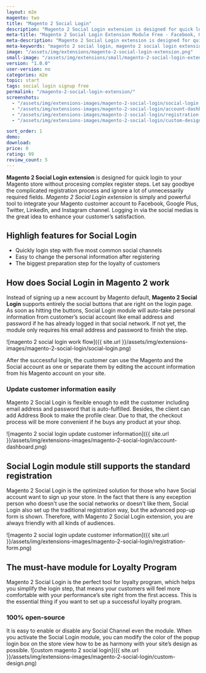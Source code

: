 ```yaml
---
layout: m2e
magento: two
title: "Magento 2 Social Login"
description: "Magento 2 Social Login extension is designed for quick login to your Magento 2 store without procesing complex register steps"
meta-title: "Magento 2 Social Login Extension Module Free - Facebook, Google Plus"
meta-description: "Magento 2 Social Login extension is designed for quick login to your Magento 2 store without procesing complex register steps"
meta-keywords: "magento 2 social login, magento 2 social login extension, magento 2 social login module, mageto 2 social login free"
image: "/assets/img/extensions/magento-2-social-login-extension.png"
small-image: "/assets/img/extensions/small/magento-2-social-login-extension.png"
version: "1.0.0"
user-version: no
categories: m2e
topic: start
tags: social login signup free
permalink: "/magento-2-social-login-extension/"
screenshots:
  - "/assets/img/extensions-images/magento-2-social-login/social-login.png"
  - "/assets/img/extensions-images/magento-2-social-login/account-dashboard.png"
  - "/assets/img/extensions-images/magento-2-social-login/registration-form.png"
  - "/assets/img/extensions-images/magento-2-social-login/custom-design.png"

sort_order: 1
demo: 
download: 
price: 0
rating: 99
review_count: 5
---
```



**Magento 2 Social Login extension** is designed for quick login to your Magento store without procesing complex register steps. Let say goodbye the complicated registration process and ignore a lot of unnecessarily required fields. *Magento 2 Social Login extension* is simply and powerful tool to integrate your Magento customer account to Facebook, Google Plus, Twitter, LinkedIn, and Instagram channel. Logging in via the social medias is the great idea to enhance your customer’s satisfaction.

## Highligh features for Social Login

- Quickly login step with five most common social channels
- Easy to change the personal information after registering
- The biggest preparation step for the loyalty of customers

## How does Social Login in Magento 2 work

Instead of signing up a new account by Magento default, **Magento 2 Social Login** supports entirely the social buttons that are right on the login page. As soon as hitting the buttons, Social Login module will auto-take personal information from customer’s social account like email address and password if he has already logged in that social network. If not yet, the module only requires his email address and password to finish the step.

![magento 2 social login work flow]({{ site.url }}/assets/img/extensions-images/magento-2-social-login/social-login.png)

After the successful login, the customer can use the Magento and the Social account as one or separate them by editing the account information from his Magento account on your site.


### Update customer information easily

Magento 2 Social Login is flexible enough to edit the customer including email address and password that is auto-fulfilled. Besides, the client can add Address Book to make the profile clear. Due to that, the checkout process will be more convenient if he buys any product at your shop.


![magento 2 social login update customer information]({{ site.url }}/assets/img/extensions-images/magento-2-social-login/account-dashboard.png)


## Social Login module still supports the standard registration

Magento 2 Social Login is the optimized solution for those who have Social account want to sign up your store. In the fact that there is any exception person who doesn't use the social networks or doesn't like them, Social Login also set up the traditional registration way, but the advanced pop-up form is shown. Therefore, with Magento 2 Social Login extension, you are always friendly with all kinds of audiences.

![magento 2 social login update customer information]({{ site.url }}/assets/img/extensions-images/magento-2-social-login/registration-form.png)


## The must-have module for Loyalty Program

Magento 2 Social Login is the perfect tool for loyalty program, which helps you simplify the login step, that means your customers will feel more comfortable with your performance’s site right from the first access. This is the essential thing if you want to set up a successful loyalty program.


### 100% open-source

It is easy to enable or disable any Social Channel even the module. When you activate the Social Login module, you can modify the color of the popup login box on the store view how to be as harmony with your site’s design as possible.
![custom magento 2 social login]({{ site.url }}/assets/img/extensions-images/magento-2-social-login/custom-design.png)

